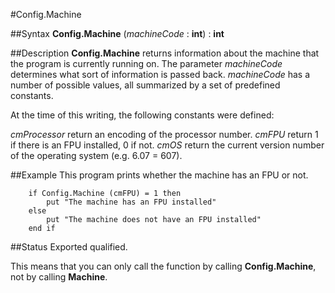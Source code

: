 
#Config.Machine

##Syntax
**Config.Machine** (_machineCode_ : **int**) : **int**


##Description
**Config.Machine** returns information about the machine that the program is currently running on. The parameter _machineCode_ determines what sort of information is passed back. _machineCode_ has a number of possible values, all summarized by a set of predefined constants.

At the time of this writing, the following constants were defined:


_cmProcessor_   return an encoding of the processor number.
_cmFPU_   return 1 if there is an FPU installed, 0 if not.
_cmOS_   return the current version number of the operating system (e.g. 6.07 = 607).



##Example
This program prints whether the machine has an FPU or not.

        if Config.Machine (cmFPU) = 1 then
            put "The machine has an FPU installed"
        else
            put "The machine does not have an FPU installed"
        end if
##Status
Exported qualified.

This means that you can only call the function by calling **Config.Machine**, not by calling **Machine**.


